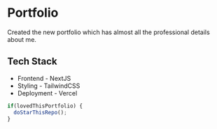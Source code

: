 # Portfolio

Created the new portfolio which has almost all the professional details about me.

## Tech Stack

- Frontend - NextJS
- Styling - TailwindCSS
- Deployment - Vercel

```javascript
if(lovedThisPortfolio) {
  doStarThisRepo();
}
```

